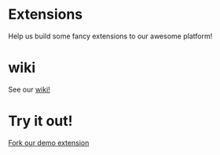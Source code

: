 # Extensions
Help us build some fancy extensions to our awesome platform!

# wiki
See our [wiki!](https://github.com/panelDrive/Extensions/wiki)

# Try it out!
[Fork our demo extension](https://github.com/panelDrive/Extensions/tree/demo-extension-for-php)